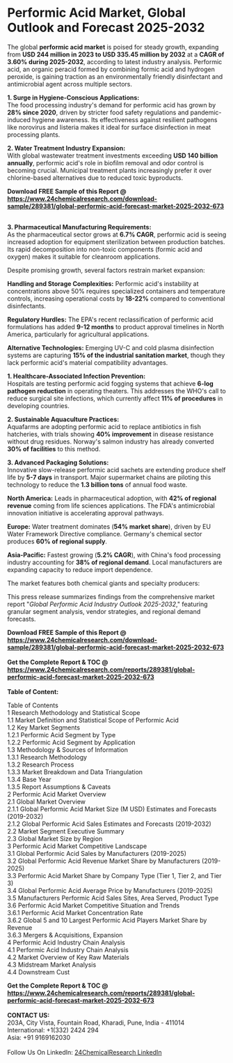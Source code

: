 <h1>Performic Acid Market, Global Outlook and Forecast 2025-2032</h1><p>The global <strong>performic acid market</strong> is poised for steady growth, expanding from <strong>USD 244 million in 2023 to USD 335.45 million by 2032</strong> at a <strong>CAGR of 3.60% during 2025-2032</strong>, according to latest industry analysis. Performic acid, an organic peracid formed by combining formic acid and hydrogen peroxide, is gaining traction as an environmentally friendly disinfectant and antimicrobial agent across multiple sectors.</p><p><strong>1. Surge in Hygiene-Conscious Applications:</strong><br>
The food processing industry's demand for performic acid has grown by <strong>28% since 2020</strong>, driven by stricter food safety regulations and pandemic-induced hygiene awareness. Its effectiveness against resilient pathogens like norovirus and listeria makes it ideal for surface disinfection in meat processing plants.</p><p><strong>2. Water Treatment Industry Expansion:</strong><br>
With global wastewater treatment investments exceeding <strong>USD 140 billion annually</strong>, performic acid's role in biofilm removal and odor control is becoming crucial. Municipal treatment plants increasingly prefer it over chlorine-based alternatives due to reduced toxic byproducts.</p><div><b>Download FREE Sample of this Report @ 
            <a href="https://www.24chemicalresearch.com/download-sample/289381/global-performic-acid-forecast-market-2025-2032-673">
            https://www.24chemicalresearch.com/download-sample/289381/global-performic-acid-forecast-market-2025-2032-673</a></b></div><br><p><strong>3. Pharmaceutical Manufacturing Requirements:</strong><br>
As the pharmaceutical sector grows at <strong>6.7% CAGR</strong>, performic acid is seeing increased adoption for equipment sterilization between production batches. Its rapid decomposition into non-toxic components (formic acid and oxygen) makes it suitable for cleanroom applications.</p><p>Despite promising growth, several factors restrain market expansion:</p><p><strong>Handling and Storage Complexities:</strong> Performic acid's instability at concentrations above 50% requires specialized containers and temperature controls, increasing operational costs by <strong>18-22%</strong> compared to conventional disinfectants.</p><p><strong>Regulatory Hurdles:</strong> The EPA's recent reclassification of performic acid formulations has added <strong>9-12 months</strong> to product approval timelines in North America, particularly for agricultural applications.</p><p><strong>Alternative Technologies:</strong> Emerging UV-C and cold plasma disinfection systems are capturing <strong>15% of the industrial sanitation market</strong>, though they lack performic acid's material compatibility advantages.</p><p><strong>1. Healthcare-Associated Infection Prevention:</strong><br>
Hospitals are testing performic acid fogging systems that achieve <strong>6-log pathogen reduction</strong> in operating theaters. This addresses the WHO's call to reduce surgical site infections, which currently affect <strong>11% of procedures</strong> in developing countries.</p><p><strong>2. Sustainable Aquaculture Practices:</strong><br>
Aquafarms are adopting performic acid to replace antibiotics in fish hatcheries, with trials showing <strong>40% improvement</strong> in disease resistance without drug residues. Norway's salmon industry has already converted <strong>30% of facilities</strong> to this method.</p><p><strong>3. Advanced Packaging Solutions:</strong><br>
Innovative slow-release performic acid sachets are extending produce shelf life by <strong>5-7 days</strong> in transport. Major supermarket chains are piloting this technology to reduce the <strong>1.3 billion tons</strong> of annual food waste.</p><p><strong>North America:</strong> Leads in pharmaceutical adoption, with <strong>42% of regional revenue</strong> coming from life sciences applications. The FDA's antimicrobial innovation initiative is accelerating approval pathways.</p><p><strong>Europe:</strong> Water treatment dominates (<strong>54% market share</strong>), driven by EU Water Framework Directive compliance. Germany's chemical sector produces <strong>60% of regional supply</strong>.</p><p><strong>Asia-Pacific:</strong> Fastest growing (<strong>5.2% CAGR</strong>), with China's food processing industry accounting for <strong>38% of regional demand</strong>. Local manufacturers are expanding capacity to reduce import dependence.</p><p>The market features both chemical giants and specialty producers:</p><p>This press release summarizes findings from the comprehensive market report "<em>Global Performic Acid Industry Outlook 2025-2032</em>," featuring granular segment analysis, vendor strategies, and regional demand forecasts.</p><div><b>Download FREE Sample of this Report @ 
            <a href="https://www.24chemicalresearch.com/download-sample/289381/global-performic-acid-forecast-market-2025-2032-673">
            https://www.24chemicalresearch.com/download-sample/289381/global-performic-acid-forecast-market-2025-2032-673</a></b></div><br><div><b>Get the Complete Report & TOC @ 
            <a href="https://www.24chemicalresearch.com/reports/289381/global-performic-acid-forecast-market-2025-2032-673">
            https://www.24chemicalresearch.com/reports/289381/global-performic-acid-forecast-market-2025-2032-673</a></b></div><br>
            <b>Table of Content:</b><p>Table of Contents<br />
1 Research Methodology and Statistical Scope<br />
1.1 Market Definition and Statistical Scope of Performic Acid<br />
1.2 Key Market Segments<br />
1.2.1 Performic Acid Segment by Type<br />
1.2.2 Performic Acid Segment by Application<br />
1.3 Methodology & Sources of Information<br />
1.3.1 Research Methodology<br />
1.3.2 Research Process<br />
1.3.3 Market Breakdown and Data Triangulation<br />
1.3.4 Base Year<br />
1.3.5 Report Assumptions & Caveats<br />
2 Performic Acid Market Overview<br />
2.1 Global Market Overview<br />
2.1.1 Global Performic Acid Market Size (M USD) Estimates and Forecasts (2019-2032)<br />
2.1.2 Global Performic Acid Sales Estimates and Forecasts (2019-2032)<br />
2.2 Market Segment Executive Summary<br />
2.3 Global Market Size by Region<br />
3 Performic Acid Market Competitive Landscape<br />
3.1 Global Performic Acid Sales by Manufacturers (2019-2025)<br />
3.2 Global Performic Acid Revenue Market Share by Manufacturers (2019-2025)<br />
3.3 Performic Acid Market Share by Company Type (Tier 1, Tier 2, and Tier 3)<br />
3.4 Global Performic Acid Average Price by Manufacturers (2019-2025)<br />
3.5 Manufacturers Performic Acid Sales Sites, Area Served, Product Type<br />
3.6 Performic Acid Market Competitive Situation and Trends<br />
3.6.1 Performic Acid Market Concentration Rate<br />
3.6.2 Global 5 and 10 Largest Performic Acid Players Market Share by Revenue<br />
3.6.3 Mergers & Acquisitions, Expansion<br />
4 Performic Acid Industry Chain Analysis<br />
4.1 Performic Acid Industry Chain Analysis<br />
4.2 Market Overview of Key Raw Materials<br />
4.3 Midstream Market Analysis<br />
4.4 Downstream Cust</p><div><b>Get the Complete Report & TOC @ 
            <a href="https://www.24chemicalresearch.com/reports/289381/global-performic-acid-forecast-market-2025-2032-673">
            https://www.24chemicalresearch.com/reports/289381/global-performic-acid-forecast-market-2025-2032-673</a></b></div><br><b>CONTACT US:</b><br>
            203A, City Vista, Fountain Road, Kharadi, Pune, India - 411014<br>
            International: +1(332) 2424 294<br>
            Asia: +91 9169162030 <br><br>
            Follow Us On LinkedIn: <a href="https://www.linkedin.com/company/24chemicalresearch/">24ChemicalResearch LinkedIn</a>